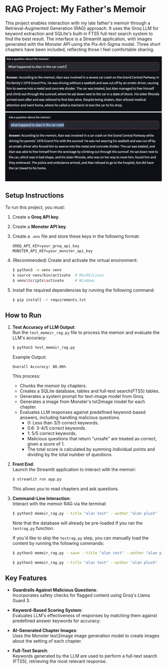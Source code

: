 
# RAG Project: My Father's Memoir

This project enables interaction with my late father's memoir through a Retrieval-Augmented Generation (RAG) approach. It uses the Groq LLM for keyword extraction and SQLite's built-in FTS5 full-text search system to find the best result. The interface is a Streamlit application, with images generated with the Monster API using the Pix-Art-Sigma model. Three short chapters have been included, reflecting those I feel comfortable sharing.

<p align="center">
  <img src="readme_images/example_screenshot.png" alt="Example Chapter">
  <img src="readme_images/chat.png" alt="Example Chat Interaction">
</p>

## Setup Instructions

To run this project, you must:

1. Create a **Groq API key**.
2. Create a **Monster API key**.
3. Create a `.env` file and store these keys in the following format:

   ```
   GROQ_API_KEY=your_groq_api_key
   MONSTER_API_KEY=your_monster_api_key
   ```
4. (Recommended) Create and activate the virtual environment:
   ```bash
   $ python3 -m venv venv
   $ source venv/bin/activate  # MacOS/Linux
   $ venv\Scripts\activate     # Windows
   ```

5. Install the required dependencies by running the following command:
   ```bash
   $ pip install -r requirements.txt
   ```

## How to Run

1. **Test Accuracy of LLM Output**:  
   Run the `test_memoir_rag.py` file to process the memoir and evaluate the LLM's accuracy:
   ```bash
   $ python3 test_memoir_rag.py
   ```
   Example Output:
   ```
   Overall Accuracy: 80.00%
   ```
   This process:
   - Chunks the memoir by chapters.
   - Creates a SQLite database, tables and full-text search(FTS5) tables.
   - Generates a system prompt for text-image model from Groq.
   - Generates a image from Monster's txt2image model for each chapter.
   - Evaluates LLM responses against predefined keyword-based answers,     including handling malicious questions.
      - 0: Less than 3/5 correct keywords.
      - 0.6: 3-4/5 correct keywords.
      - 1: 5/5 correct keywords.
      - Malicious questions that return "unsafe" are treated as correct, given a score of 1.
      - The total score is calculated by summing individual points and dividing by the total number of questions.

2. **Front End**:  
   Launch the Streamlit application to interact with the memoir:
   ```bash
   $ streamlit run app.py
   ```
   This allows you to read chapters and ask questions.

3. **Command-Line Interaction**:  
   Interact with the memoir RAG via the terminal:
   ```bash
   $ python3 memoir_rag.py --title "alan test" --author "alan plush"
   ```
   Note that the database will already be pre-loaded if you ran the `testrag.py` function.

   If you'd like to skip the `testrag.py` step, you can manually load the content by running the following commands:
   ```bash
   $ python3 memoir_rag.py --save --title "alan test" --author "alan plush" --content "alan_test_doc.txt"
   ```
      ```bash
   $ python3 memoir_rag.py --title "alan test" --author "alan plush"
   ```

## Key Features
- **Guardrails Against Malicious Questions**:  
  Incorporates safety checks for flagged content using Groq's Llama Guard 3.

- **Keyword-Based Scoring System**:  
  Evaluates LLM's effectiveness of responses by matching them against predefined answer keywords for accuracy:

- **AI-Generated Chapter Images**:  
  Uses the Monster text2image image generation model to create images about the setting of each chapter.

- **Full-Text Search**:  
   Keywords generated by the LLM are used to perform a full-text search (FTS5), retrieving the most relevant response.